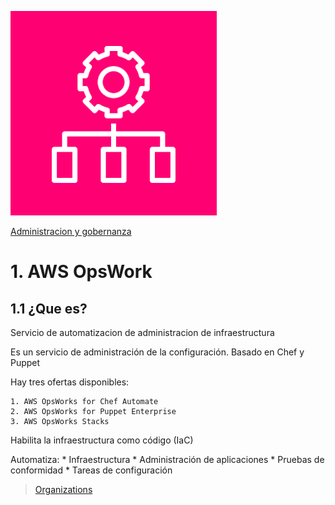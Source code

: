 ![Amazon Ops Work](../00_assets/Administracion%20y%20gobernanza/opswork-icon.png)

[Administracion y gobernanza](../06-Administracion_y_Gobernanza/)

# 1. AWS OpsWork 

## 1.1 ¿Que es?

Servicio de automatizacion de administracion de infraestructura

Es un servicio de administración de la configuración.
Basado en Chef y Puppet 

Hay tres ofertas disponibles:

    1. AWS OpsWorks for Chef Automate
    2. AWS OpsWorks for Puppet Enterprise
    3. AWS OpsWorks Stacks

Habilita la infraestructura como código (IaC)

Automatiza:
    * Infraestructura
    * Administración de aplicaciones
    * Pruebas de conformidad
    * Tareas de configuración

>[Organizations](../6-Administracion_y_Gobernanza/Organizations.md)